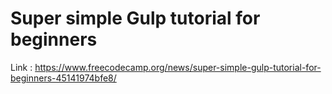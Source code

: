 # Super simple Gulp tutorial for beginners

Link  : <https://www.freecodecamp.org/news/super-simple-gulp-tutorial-for-beginners-45141974bfe8/>
